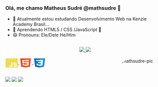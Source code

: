 ### Olá, me chamo Matheus Sudré @mathsudre 👋




- 🔭 Atualmente estou estudando Desenvolvimento Web na Kenzie Academy Brasil...
- 🌱 Aprendendo HTML5 / CSS /JavaScript 🚧
- 😄 Pronouns: Ele/Dele He/Him


##

<div align="center">
  <a href="https://github.com/mathsudre">
  <img height="180em" src="https://github-readme-stats.vercel.app/api?username=mathsudre&show_icons=true&theme=dracula&include_all_commits=true&count_private=true"/>
  <img height="180em" src="https://github-readme-stats.vercel.app/api/top-langs/?username=mathsudre&layout=compact&langs_count=7&theme=dracula"/>
</div>

<div style="display: inline_block"><br>
  <img align="center" alt="mathsudre-Js" height="30" width="40" src="https://raw.githubusercontent.com/devicons/devicon/master/icons/javascript/javascript-plain.svg"> 
  <img align="center" alt="mathsudre-HTML" height="30" width="40" src="https://raw.githubusercontent.com/devicons/devicon/master/icons/html5/html5-original.svg">
  <img align="center" alt="mathsudre-CSS" height="30" width="40" src="https://raw.githubusercontent.com/devicons/devicon/master/icons/css3/css3-original.svg">  
  <img align="right" alt="mathsudre-pic" width="150" height="150"  style="border-radius:50px" src="https://avatars.githubusercontent.com/u/100591242?v=4">
</div>
  
  ##
 
<div> 
  
  <a href="https://www.instagram.com/mathsudre/" target="_blank"><img src="https://img.shields.io/badge/-Instagram-%23E4405F?style=for-the-badge&logo=instagram&logoColor=white" target="_blank"></a> 
  <a href = "mailto:mathsudre@gmail.com"><img src="https://img.shields.io/badge/-Gmail-%23333?style=for-the-badge&logo=gmail&logoColor=white" target="_blank"></a>
  <a href="https://www.linkedin.com/in/matheus-sudre/" target="_blank"><img src="https://img.shields.io/badge/-LinkedIn-%230077B5?style=for-the-badge&logo=linkedin&logoColor=white" target="_blank"></a> 
 
 
 
</div>

